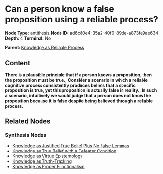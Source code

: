 # Can a person know a false proposition using a reliable process?

**Node Type:** antithesis
**Node ID:** ad6c80e4-35a2-40f0-89de-a873fe9ae634
**Depth:** 4
**Terminal:** No

**Parent:** [Knowledge as Reliable Process](knowledge-as-reliable-process-synthesis-f22c83b1-66bd-4c7a-bdba-5740397435bf.md)

## Content

**There is a plausible principle that if a person knows a proposition, then the proposition must be true.**, **Consider a scenario in which a reliable cognitive process consistently produces beliefs that a specific proposition is true, yet this proposition is actually false in reality.**, **In such a scenario, intuitively we would judge that a person does not know the proposition because it is false despite being believed through a reliable process.**

## Related Nodes

### Synthesis Nodes

- [Knowledge as Justified True Belief Plus No False Lemmas](knowledge-as-justified-true-belief-plus-no-false-lemmas-synthesis-352403b5-03b5-4414-9fba-e41eff562a2a.md)
- [Knowledge as True Belief with a Defeater Condition](knowledge-as-true-belief-with-a-defeater-condition-synthesis-a9b7eb8d-a644-471a-9ed6-e12d850e79fd.md)
- [Knowledge as Virtue Epistemology](knowledge-as-virtue-epistemology-synthesis-1d88a960-79b3-43ea-add8-8b1ec2fc2728.md)
- [Knowledge as Truth-Tracking](knowledge-as-truth-tracking-synthesis-a7cce6a2-f483-439b-98c2-e97f02a1e3e9.md)
- [Knowledge as Proper Functionalism](knowledge-as-proper-functionalism-synthesis-a40962dc-dd81-4588-88f9-29136b6a5f99.md)
